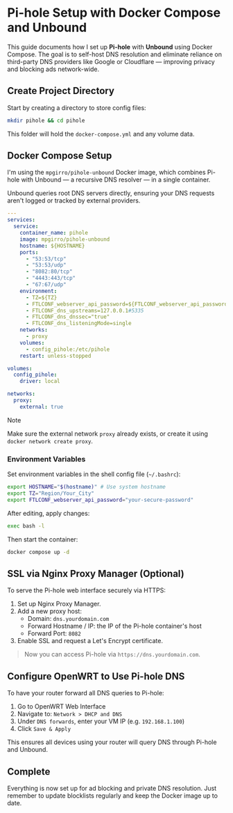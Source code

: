 # Pi-hole Setup with Docker Compose and Unbound

This guide documents how I set up **Pi-hole** with **Unbound** using Docker Compose. The goal is to self-host DNS resolution and eliminate reliance on third-party DNS providers like Google or Cloudflare — improving privacy and blocking ads network-wide.

## Create Project Directory

Start by creating a directory to store config files:

```sh
mkdir pihole && cd pihole
```

This folder will hold the `docker-compose.yml` and any volume data.

## Docker Compose Setup

I'm using the `mpgirro/pihole-unbound` Docker image, which combines Pi-hole with Unbound — a recursive DNS resolver — in a single container.

Unbound queries root DNS servers directly, ensuring your DNS requests aren't logged or tracked by external providers.

```yaml
---
services:
  service:
    container_name: pihole
    image: mpgirro/pihole-unbound
    hostname: ${HOSTNAME}
    ports:
      - "53:53/tcp"
      - "53:53/udp"
      - "8082:80/tcp"
      - "4443:443/tcp"
      - "67:67/udp"
    environment:
      - TZ=${TZ}
      - FTLCONF_webserver_api_password=${FTLCONF_webserver_api_password}
      - FTLCONF_dns_upstreams=127.0.0.1#5335
      - FTLCONF_dns_dnssec="true"
      - FTLCONF_dns_listeningMode=single
    networks:
      - proxy
    volumes:
      - config_pihole:/etc/pihole
    restart: unless-stopped

volumes:
  config_pihole:
    driver: local

networks:
  proxy:
    external: true
```

> [!NOTE]
> Make sure the external network `proxy` already exists, or create it using `docker network create proxy`.

### Environment Variables

Set environment variables in the shell config file (`~/.bashrc`):

```sh
export HOSTNAME="$(hostname)" # Use system hostname
export TZ="Region/Your_City"
export FTLCONF_webserver_api_password="your-secure-password"
```

After editing, apply changes:

```sh
exec bash -l
```

Then start the container:

```sh
docker compose up -d
```

## SSL via Nginx Proxy Manager (Optional)

To serve the Pi-hole web interface securely via HTTPS:

1. Set up Nginx Proxy Manager.
1. Add a new proxy host:
    * Domain: `dns.yourdomain.com`
    * Forward Hostname / IP: the IP of the Pi-hole container's host
    * Forward Port: `8082`
1. Enable SSL and request a Let's Encrypt certificate.

> Now you can access Pi-hole via `https://dns.yourdomain.com`.

## Configure OpenWRT to Use Pi-hole DNS

To have your router forward all DNS queries to Pi-hole:

1. Go to OpenWRT Web Interface
1. Navigate to: `Network > DHCP and DNS`
1. Under `DNS forwards`, enter your VM IP (e.g. `192.168.1.100`)
1. Click `Save & Apply`

This ensures all devices using your router will query DNS through Pi-hole and Unbound.

## Complete

Everything is now set up for ad blocking and private DNS resolution. Just remember to update blocklists regularly and keep the Docker image up to date.
